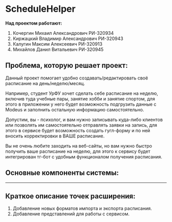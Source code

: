 # ScheduleHelper

**Над проектом работают:**  
1. Кочергин Михаил Александрович РИ-320934
2. Киржацкий Владимир Александрович РИ-320943
3. Калугин Максим Алексеевич РИ-320913
4. Михайлов Данил Витальевич РИ-320945

## Проблема, которую решает проект:
Данный проект помогает удобно создавать/редактировать своё расписание на день/неделю/месяц.   

Например, студент УрФУ хочет сделать себе расписание на неделю, включив туда учебные пары, занятие хобби и занятие спортом, для этого в приложении у него будет возможность подгрузить данные с Modeus и заполнить остальную информацию самостоятельно. 

Допустим, вы - психолог, и вам нужно записывать куда-либо клиентов или позволять им самостоятельно отправлять заявки на запись, для этого в сервисе будет возможность создать гугл-форму и по ней вносить корректировки в ВАШЕ расписание.     

Вы не очень любите заходить на веб-сайты, но вам нужно быстро получить ваше расписание на неделю, для этого к сервису будет интегрирован тг-бот с удобным функционалом получения расписания.


## Основные компоненты системы:
------

## Краткое описание точек расширения: 

1. Добавление новых форматов импорта и экспорта расписания.
2. Добавление представлений для работы с сервисом.
